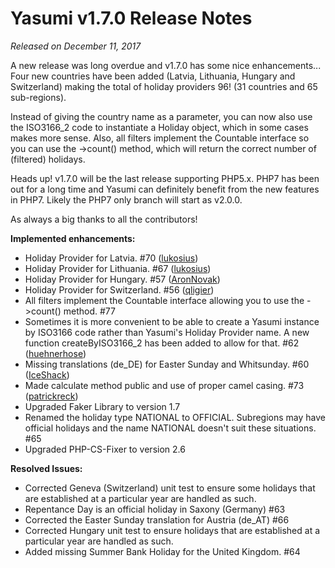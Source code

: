 # Yasumi v1.7.0 Release Notes

_Released on December 11, 2017_

A new release was long overdue and v1.7.0 has some nice enhancements... Four new countries have been added (Latvia, Lithuania, Hungary and Switzerland) making the total of holiday providers 96! (31 countries and 65 sub-regions). 

Instead of giving the country name as a parameter, you can now also use the ISO3166_2 code to instantiate a Holiday object, which in some cases makes more sense. Also, all filters implement the Countable interface so you can use the -&gt;count() method, which will return the correct number of (filtered) holidays.

Heads up! v1.7.0 will be the last release supporting PHP5.x. PHP7 has been out for a long time and Yasumi can definitely benefit from the new features in PHP7. Likely the PHP7 only branch will start as v2.0.0. 

As always a big thanks to all the contributors!

**Implemented enhancements:**
- Holiday Provider for Latvia. #70 ([lukosius](https://github.com/lukosius))
- Holiday Provider for Lithuania. #67 ([lukosius](https://github.com/lukosius))
- Holiday Provider for Hungary. #57 ([AronNovak](https://github.com/AronNovak))
- Holiday Provider for Switzerland. #56 ([qligier](https://github.com/qligier))
- All filters implement the Countable interface allowing you to use the -&gt;count() method. #77
- Sometimes it is more convenient to be able to create a Yasumi instance by ISO3166 code rather than Yasumi&#039;s Holiday Provider name. A new function createByISO3166_2 has been added to allow for that. #62 ([huehnerhose](https://github.com/huehnerhose))
- Missing translations (de_DE) for Easter Sunday and Whitsunday. #60 ([IceShack](https://github.com/IceShack))
- Made calculate method public and use of proper camel casing. #73 ([patrickreck](https://github.com/patrickreck))
- Upgraded Faker Library to version 1.7
- Renamed the holiday type NATIONAL to OFFICIAL. Subregions may have official holidays and the name NATIONAL doesn&#039;t suit these situations. #65
- Upgraded PHP-CS-Fixer to version 2.6

**Resolved Issues:**
- Corrected Geneva (Switzerland) unit test to ensure some holidays that are established at a particular year are handled as such.
- Repentance Day is an official holiday in Saxony (Germany) #63
- Corrected the Easter Sunday translation for Austria (de_AT) #66
- Corrected Hungary unit test to ensure holidays that are established at a particular year are handled as such.
- Added missing Summer Bank Holiday for the United Kingdom. #64
